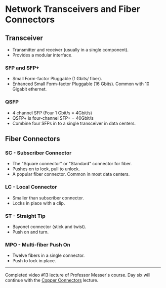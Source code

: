 # Network Transceivers and Fiber Connectors

## Transceiver
* Transmitter and receiver (usually in a single component).
* Provides a modular interface.
### SFP and SFP+
* Small Form-factor Pluggable (1 Gbits/ fiber).
* Enhanced Small Form-factor Pluggable (16 Gbits). Common with 10 Gigabit ethernet.

### QSFP
* 4 channel SFP (Four 1 Gbit/s = 4Gbit/s)
* QSFP+ is four-channel SFP+ = 40Gbit/s
* Combine four SFPs in to a single transceiver in data centers.

## Fiber Connectors

### SC - Subscriber Connector
* The "Square connector" or "Standard" connector for fiber.
* Pushes on to lock, pull to unlock.
* A popular fiber connector. Common in most data centers.

### LC - Local Connector
* Smaller than subscriber connector.
* Locks in place with a clip.

### ST - Straight Tip
* Bayonet connector (stick and twist).
* Push on and turn.

### MPO - Multi-fiber Push On
* Twelve fibers in a single connector.
* Push to lock in place.

****************

Completed video #13 lecture of Professor Messer's course. Day six will continue with the [Copper Connectors](https://www.youtube.com/watch?v=Ca6rzoQm15w&list=PLG49S3nxzAnl_tQe3kvnmeMid0mjF8Le8&index=17) lecture.
